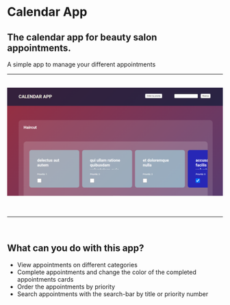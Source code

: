 <h1>Calendar App</h1>
<h2>The calendar app for beauty salon appointments.</h2>


<p>A simple app to manage your different appointments</p>

<hr><br>

<img src="./img/screenshot.png">

<br><hr><br>

<h2>What can you do with this app?</h2>
<ul>
    <li>View appointments on different categories</li>
    <li>Complete appointments and change the color of the completed appointments cards</li>
    <li>Order the appointments by priority</li>
    <li>Search appointments with the search-bar by title or priority number</li>
</ul>
